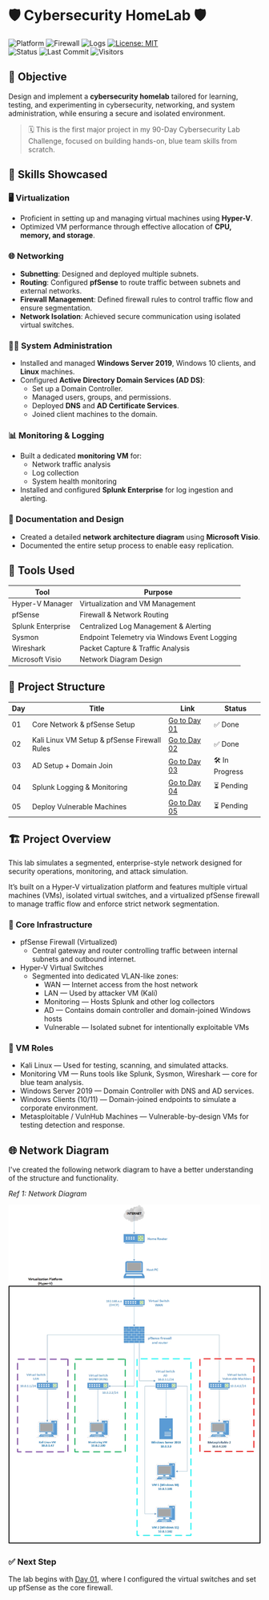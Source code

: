 # 🛡️ Cybersecurity HomeLab 🛡️

![Platform](https://img.shields.io/badge/platform-HyperV-blue?logo=windows)
![Firewall](https://img.shields.io/badge/firewall-pfSense-red?logo=pfsense)
![Logs](https://img.shields.io/badge/logs-Splunk-black?logo=splunk)
[![License: MIT](https://img.shields.io/badge/License-MIT-blue.svg)](https://opensource.org/licenses/MIT) <br>
![Status](https://img.shields.io/badge/status-in--progress-yellow)
![Last Commit](https://img.shields.io/github/last-commit/gkopacz/CyberSec-HomeLab)
![Visitors](https://visitor-badge.laobi.icu/badge?page_id=gkopacz/CyberSec-HomeLab)

## 🎯 Objective

Design and implement a **cybersecurity homelab** tailored for learning, testing, and experimenting in cybersecurity, networking, and system administration, while ensuring a secure and isolated environment.

> 🗓️ This is the first major project in my 90-Day Cybersecurity Lab Challenge, focused on building hands-on, blue team skills from scratch.

## 🧠 Skills Showcased

### 🖥️ Virtualization 
* Proficient in setting up and managing virtual machines using **Hyper-V**.
* Optimized VM performance through effective allocation of **CPU, memory, and storage**.
  
### 🌐 Networking 
* **Subnetting**: Designed and deployed multiple subnets.
* **Routing**: Configured **pfSense** to route traffic between subnets and external networks.
* **Firewall Management**: Defined firewall rules to control traffic flow and ensure segmentation.
* **Network Isolation**: Achieved secure communication using isolated virtual switches.

### 🧑‍💻 System Administration 
* Installed and managed **Windows Server 2019**, Windows 10 clients, and **Linux** machines.
* Configured **Active Directory Domain Services (AD DS)**:
  * Set up a Domain Controller.
  * Managed users, groups, and permissions.
  * Deployed **DNS** and **AD Certificate Services**.
  * Joined client machines to the domain.

### 📊 Monitoring & Logging
* Built a dedicated **monitoring VM** for:
  * Network traffic analysis
  * Log collection
  * System health monitoring
* Installed and configured **Splunk Enterprise** for log ingestion and alerting.
  
### 📝 Documentation and Design
* Created a detailed **network architecture diagram** using **Microsoft Visio**.
* Documented the entire setup process to enable easy replication.

## 🧰 Tools Used

| Tool              | Purpose                                           |
|-------------------|---------------------------------------------------|
| Hyper-V Manager   | Virtualization and VM Management                  |
| pfSense           | Firewall & Network Routing                        |
| Splunk Enterprise | Centralized Log Management & Alerting             |
| Sysmon            | Endpoint Telemetry via Windows Event Logging      |
| Wireshark         | Packet Capture & Traffic Analysis                 |
| Microsoft Visio   | Network Diagram Design                            |

## 📂 Project Structure 

| Day | Title                                           | Link                                                                 | Status          |
|-----|-------------------------------------------------|----------------------------------------------------------------------|-----------------|
| 01  | Core Network & pfSense Setup                    | [Go to Day 01](https://github.com/gkopacz/CyberSec-HomeLab/tree/main/Day01-Core-Network-and-pfSense-Setup) | ✅ Done         |
| 02  | Kali Linux VM Setup & pfSense Firewall Rules    | [Go to Day 02](https://github.com/gkopacz/CyberSec-HomeLab/tree/main/Day02-Kali-Linux-VM-Setup-and-pfSense-Configuration) | ✅ Done |
| 03  | AD Setup + Domain Join                          | [Go to Day 03](https://github.com/gkopacz/CyberSec-HomeLab/tree/main/Day03-AD-Setup-and-Domain-Join) | 🛠️ In Progress      |
| 04  | Splunk Logging & Monitoring                     | [Go to Day 04](https://github.com/gkopacz/CyberSec-HomeLab/tree/main/Day04-Splunk-Logging-and-Monitoring) | ⏳ Pending      |
| 05  | Deploy Vulnerable Machines                      | [Go to Day 05](https://github.com/gkopacz/CyberSec-HomeLab/tree/main/Day05-Deploy-Vulnerable-Machines) | ⏳ Pending      |

## 🏗️ Project Overview

This lab simulates a segmented, enterprise-style network designed for security operations, monitoring, and attack simulation. 

It’s built on a Hyper-V virtualization platform and features multiple virtual machines (VMs), isolated virtual switches, and a virtualized pfSense firewall to manage traffic flow and enforce strict network segmentation.

### 🔐 Core Infrastructure

* pfSense Firewall (Virtualized)
  * Central gateway and router controlling traffic between internal subnets and outbound internet.    
* Hyper-V Virtual Switches
  * Segmented into dedicated VLAN-like zones:
    * WAN — Internet access from the host network
    * LAN — Used by attacker VM (Kali)
    * Monitoring — Hosts Splunk and other log collectors
    * AD — Contains domain controller and domain-joined Windows hosts
    * Vulnerable — Isolated subnet for intentionally exploitable VMs

### 🧩 VM Roles

* Kali Linux — Used for testing, scanning, and simulated attacks.
* Monitoring VM — Runs tools like Splunk, Sysmon, Wireshark — core for blue team analysis.
* Windows Server 2019 — Domain Controller with DNS and AD services.
* Windows Clients (10/11) — Domain-joined endpoints to simulate a corporate environment.
* Metasploitable / VulnHub Machines — Vulnerable-by-design VMs for testing detection and response.

## 🌐 Network Diagram

I've created the following network diagram to have a better understanding of the structure and functionality.

*Ref 1: Network Diagram*

![Network Diagram](https://github.com/gkopacz/CyberSec-HomeLab/blob/main/images/Network-Diagram-HomeLab.jpg)

### ✅ Next Step

The lab begins with [Day 01](https://github.com/gkopacz/CyberSec-HomeLab/tree/main/Day01-Core-Network-and-pfSense-Setup), where I configured the virtual switches and set up pfSense as the core firewall.

